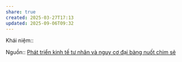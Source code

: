 ```yaml
---
share: true
created: 2025-03-27T17:13
updated: 2025-09-06T09:32
---
```

Khái niệm:: 

Nguồn:: [Phát triển kinh tế tư nhân và nguy cơ đại bàng nuốt chim sẻ](https://vhlinh.substack.com/p/phat-trien-kinh-te-tu-nhan-va-nguy)